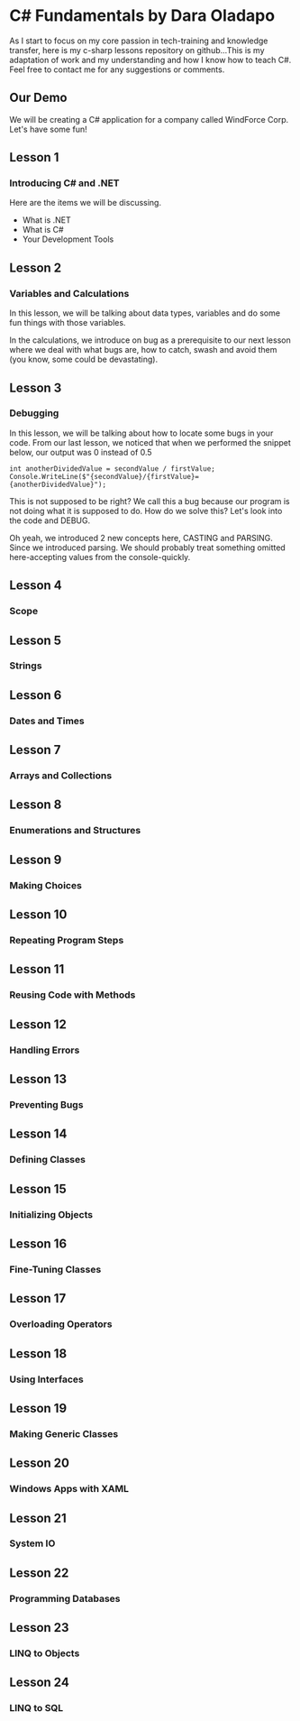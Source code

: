 # C# Fundamentals by Dara Oladapo

As I start to focus on my core passion in tech-training and knowledge transfer, here is my c-sharp lessons repository on github...This is my adaptation of work and my understanding and how I know how to teach C#. Feel free to contact me for any suggestions or comments.

## Our Demo

We will be creating a C# application for a company called WindForce Corp.
Let's have some fun!

## Lesson 1

### Introducing C# and .NET

Here are the items we will be discussing.

- What is .NET
- What is C#
- Your Development Tools

## Lesson 2

### Variables and Calculations

In this lesson, we will be talking about data types, variables and do some fun things with those variables.

In the calculations, we introduce on bug as a prerequisite to our next lesson where we deal with what bugs are, how to catch, swash and avoid them (you know, some could be devastating).

## Lesson 3

### Debugging

In this lesson, we will be talking about how to locate some bugs in your code.
From our last lesson, we noticed that when we performed the snippet below, our output was 0 instead of 0.5

    int anotherDividedValue = secondValue / firstValue;
    Console.WriteLine($"{secondValue}/{firstValue}={anotherDividedValue}");

This is not supposed to be right? We call this a bug because our program is not doing what it is supposed to do.
How do we solve this? Let's look into the code and DEBUG.

Oh yeah, we introduced 2 new concepts here, CASTING and PARSING.
Since we introduced parsing. We should probably treat something omitted here-accepting values from the console-quickly.

## Lesson 4

### Scope

## Lesson 5

### Strings

## Lesson 6

### Dates and Times

## Lesson 7

### Arrays and Collections

## Lesson 8

### Enumerations and Structures

## Lesson 9

### Making Choices

## Lesson 10

### Repeating Program Steps

## Lesson 11

### Reusing Code with Methods

## Lesson 12

### Handling Errors

## Lesson 13

### Preventing Bugs

## Lesson 14

### Defining Classes

## Lesson 15

### Initializing Objects

## Lesson 16

### Fine-Tuning Classes

## Lesson 17

### Overloading Operators

## Lesson 18

### Using Interfaces

## Lesson 19

### Making Generic Classes

## Lesson 20

### Windows Apps with XAML

## Lesson 21

### System IO

## Lesson 22

### Programming Databases

## Lesson 23

### LINQ to Objects

## Lesson 24

### LINQ to SQL
